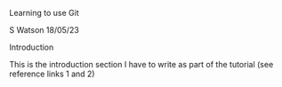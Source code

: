 Learning to use Git

S Watson 18/05/23

Introduction

This is the introduction section I have to write as part of the tutorial (see reference links 1 and 2)